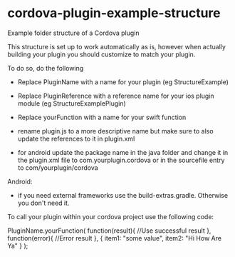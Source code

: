 # cordova-plugin-example-structure
Example folder structure of a Cordova plugin

This structure is set up to work automatically as is, however when actually building your plugin you should customize to match your plugin. 

To do so, do the following
- Replace PluginName with a name for your plugin (eg StructureExample)
- Replace PluginReference with a reference name for your ios plugin module (eg StructureExamplePlugin)
- Replace yourFunction with a name for your swift function
- rename plugin.js to a more descriptive name but make sure to also update the references to it in plugin.xml

- for android update the package name in the java folder and change it in the plugin.xml file to com.yourplugin.cordova or in the sourcefile entry to com/yourplugin/cordova

Android:
- if you need external frameworks use the build-extras.gradle. Otherwise you don't need it. 



To call your plugin within your cordova project use the following code: 


 PluginName.yourFunction(
            function(result){
                //Use successful result
            },
            function(error){
                //Error result
            },
            {
                item1: "some value",
                item2: "Hi How Are Ya"
            }
        );